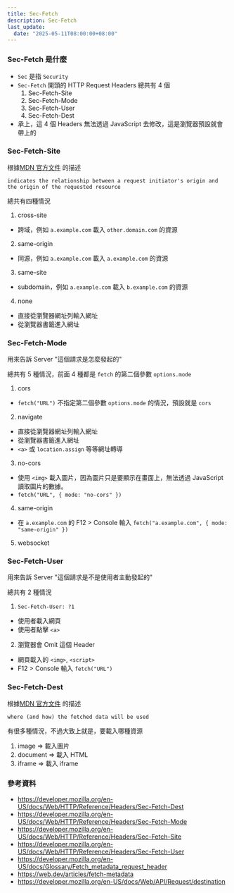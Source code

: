 ```yaml
---
title: Sec-Fetch
description: Sec-Fetch
last_update:
  date: "2025-05-11T08:00:00+08:00"
---
```


### Sec-Fetch 是什麼

- `Sec` 是指 `Security`
- `Sec-Fetch` 開頭的 HTTP Request Headers 總共有 4 個
  1. Sec-Fetch-Site
  2. Sec-Fetch-Mode
  3. Sec-Fetch-User
  4. Sec-Fetch-Dest
- 承上，這 4 個 Headers 無法透過 JavaScript 去修改，這是瀏覽器預設就會帶上的

### Sec-Fetch-Site

根據[MDN 官方文件](https://developer.mozilla.org/en-US/docs/Web/HTTP/Reference/Headers/Sec-Fetch-Site) 的描述

```
indicates the relationship between a request initiator's origin and the origin of the requested resource
```

總共有四種情況

1. cross-site

- 跨域，例如 `a.example.com` 載入 `other.domain.com` 的資源

2. same-origin

- 同源，例如 `a.example.com` 載入 `a.example.com` 的資源

3. same-site

- subdomain，例如 `a.example.com` 載入 `b.example.com` 的資源

4. none

- 直接從瀏覽器網址列輸入網址
- 從瀏覽器書籤進入網址

### Sec-Fetch-Mode

用來告訴 Server "這個請求是怎麼發起的"

總共有 5 種情況，前面 4 種都是 `fetch` 的第二個參數 `options.mode`

1. cors

- `fetch("URL")` 不指定第二個參數 `options.mode` 的情況，預設就是 `cors`

2. navigate

- 直接從瀏覽器網址列輸入網址
- 從瀏覽器書籤進入網址
- `<a>` 或 `location.assign` 等等網址轉導

3. no-cors

- 使用 `<img>` 載入圖片，因為圖片只是要顯示在畫面上，無法透過 JavaScript 讀取圖片的數據。
- `fetch("URL", { mode: "no-cors" })`

4. same-origin

- 在 `a.example.com` 的 F12 > Console 輸入 `fetch("a.example.com", { mode: "same-origin" })`

5. websocket

### Sec-Fetch-User

用來告訴 Server "這個請求是不是使用者主動發起的"

總共有 2 種情況

1. `Sec-Fetch-User: ?1`

- 使用者載入網頁
- 使用者點擊 `<a>`

2. 瀏覽器會 Omit 這個 Header

- 網頁載入的 `<img>`, `<script>`
- F12 > Console 輸入 `fetch("URL")`

### Sec-Fetch-Dest

根據[MDN 官方文件](https://developer.mozilla.org/en-US/docs/Web/HTTP/Reference/Headers/Sec-Fetch-Dest) 的描述

```
where (and how) the fetched data will be used
```

有很多種情況，不過大致上就是，要載入哪種資源

1. image => 載入圖片
2. document => 載入 HTML
3. iframe => 載入 iframe

<!-- todo-yusheng -->
<!-- ### 如何防範資安漏洞 -->

### 參考資料

- https://developer.mozilla.org/en-US/docs/Web/HTTP/Reference/Headers/Sec-Fetch-Dest
- https://developer.mozilla.org/en-US/docs/Web/HTTP/Reference/Headers/Sec-Fetch-Mode
- https://developer.mozilla.org/en-US/docs/Web/HTTP/Reference/Headers/Sec-Fetch-Site
- https://developer.mozilla.org/en-US/docs/Web/HTTP/Reference/Headers/Sec-Fetch-User
- https://developer.mozilla.org/en-US/docs/Glossary/Fetch_metadata_request_header
- https://web.dev/articles/fetch-metadata
- https://developer.mozilla.org/en-US/docs/Web/API/Request/destination
